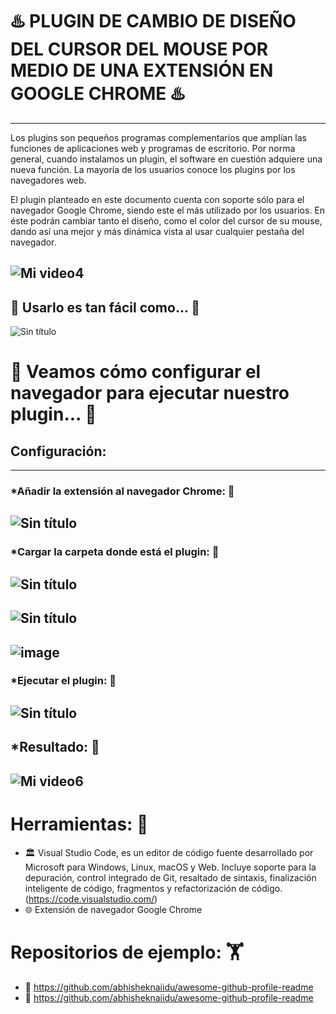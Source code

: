 # :hotsprings: PLUGIN DE CAMBIO DE DISEÑO DEL CURSOR DEL MOUSE POR MEDIO DE UNA EXTENSIÓN EN GOOGLE CHROME :hotsprings:
-------------------------------------------------------------------------------------------------------------------------------------------------------------------------
Los plugins son pequeños programas complementarios que amplían las funciones de aplicaciones web y programas de escritorio. Por norma general, cuando instalamos un plugin, el software en cuestión adquiere una nueva función. La mayoría de los usuarios conoce los plugins por los navegadores web.

El plugin planteado en este documento cuenta con soporte sólo para el navegador Google Chrome, siendo este el más utilizado por los usuarios.
En éste podrán cambiar tanto el diseño, como el color del cursor de su mouse, dando así una mejor y más dinámica vista al usar cualquier pestaña del navegador.

![Mi video4](https://user-images.githubusercontent.com/113193895/223581926-a26a0b5d-c5bd-4278-b157-9c906e78c22e.gif)
-------------------------------------------------------------------------------------------------------------------------------------------------------------------------

## :rofl: Usarlo es tan fácil como... :rofl:
![Sin título](https://user-images.githubusercontent.com/113193895/223596409-249e12a0-c8fe-4ff3-b6e1-4517858bea78.jpg)



# :rocket: Veamos cómo configurar el navegador para ejecutar nuestro plugin... :rocket:

## Configuración: 
-------------------------------------------------------------------------------------------------------------------------------------------------------------------------
### *Añadir la extensión al navegador Chrome: :bust_in_silhouette: 
![Sin título](https://user-images.githubusercontent.com/113193895/223582581-5764c72c-d4b0-42e7-aefe-41a2fe81e87e.jpg)
-------------------------------------------------------------------------------------------------------------------------------------------------------------------------
### *Cargar la carpeta donde está el plugin: :bust_in_silhouette: 
![Sin título](https://user-images.githubusercontent.com/113193895/223582905-556c49e1-f166-4053-8cde-136a213ad25c.jpg)
-------------------------------------------------------------------------------------------------------------------------------------------------------------------------
  ![Sin título](https://user-images.githubusercontent.com/113193895/223583042-a799da69-972d-4321-af93-7b7607a30ef8.jpg)
--------------------------------------------------------------------------------------------------------------------------------------------------------------------------------------------------------------------------------------------------------------------------------------------------------------------------------------------------
![image](https://user-images.githubusercontent.com/113193895/223583052-33ee4aa6-27de-4ef1-9591-e38487923ba6.png)
-------------------------------------------------------------------------------------------------------------------------------------------------------------------------
### *Ejecutar el plugin: :bust_in_silhouette: 
![Sin título](https://user-images.githubusercontent.com/113193895/223583138-7dbc14b4-d866-4d39-af2d-b07a9511f616.jpg)
-------------------------------------------------------------------------------------------------------------------------------------------------------------------------
## *Resultado: :bust_in_silhouette: 
![Mi video6](https://user-images.githubusercontent.com/113193895/223584522-eff5c655-ea8c-481d-9344-13413c8d53bc.gif)
-------------------------------------------------------------------------------------------------------------------------------------------------------------------------
# Herramientas: :selfie: 

- :classical_building: Visual Studio Code, es un editor de código fuente desarrollado por Microsoft para Windows, Linux, macOS y Web. Incluye soporte para la depuración, control integrado de Git, resaltado de sintaxis, finalización inteligente de código, fragmentos y refactorización de código. (https://code.visualstudio.com/)
-  :globe_with_meridians: Extensión de navegador Google Chrome

# Repositorios de ejemplo: :weight_lifting: 

- :dragon: https://github.com/abhisheknaiidu/awesome-github-profile-readme
- :t-rex: https://github.com/abhisheknaiidu/awesome-github-profile-readme


